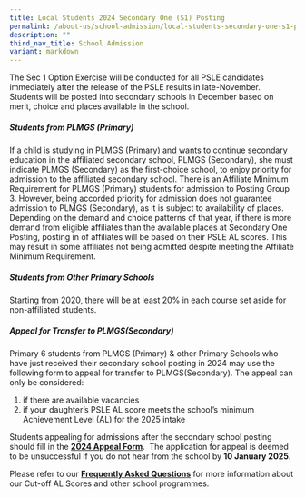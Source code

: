 ```yaml
---
title: Local Students 2024 Secondary One (S1) Posting
permalink: /about-us/school-admission/local-students-secondary-one-s1-posting/
description: ""
third_nav_title: School Admission
variant: markdown
---
```

The Sec 1 Option Exercise will be conducted for all PSLE candidates immediately after the release of the PSLE results in late-November. Students will be posted into secondary schools in December based on merit, choice and places available in the school.

##### Students from PLMGS (Primary)

If a child is studying in PLMGS (Primary) and wants to continue secondary education in the affiliated secondary school, PLMGS (Secondary), she must indicate PLMGS (Secondary) as the first-choice school, to enjoy priority for admission to the affiliated secondary school. There is an Affiliate Minimum Requirement for PLMGS (Primary) students for admission to Posting Group 3. However, being accorded priority for admission does not guarantee admission to PLMGS (Secondary), as it is subject to availability of places. Depending on the demand and choice patterns of that year, if there is more demand from eligible affiliates than the available places at Secondary One Posting, posting in of affiliates will be based on their PSLE AL scores. This may result in some affiliates not being admitted despite meeting the Affiliate Minimum Requirement.
  
##### Students from Other Primary Schools

Starting from 2020, there will be at least 20% in each course set aside for non-affiliated students.

##### Appeal for Transfer to PLMGS(Secondary)

Primary 6 students from PLMGS (Primary) & other Primary Schools who have just received their secondary school posting in 2024 may use the following form to appeal for transfer to PLMGS(Secondary). The appeal can only be considered:

1. if there are available vacancies
2. if your daughter’s PSLE AL score meets the school’s minimum Achievement Level (AL) for the 2025 intake

Students appealing for admissions after the secondary school posting should fill in the [**2024 Appeal Form**](https://form.gov.sg/65574066733e110013a27b61).  The application for appeal is deemed to be unsuccessful if you do not hear from the school by **10 January 2025**.

Please refer to our **[Frequently Asked Questions](/files/FAQs_for_2024_Sec_1_Posting_Exercise.pdf)** for more information about our Cut-off AL Scores and other school programmes.